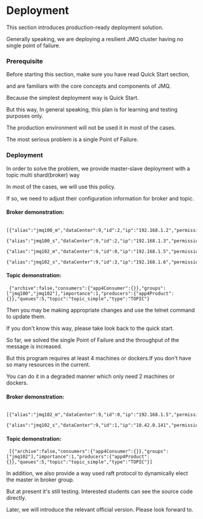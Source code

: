 Deployment
=================
This section introduces production-ready deployment solution. 

Generally speaking, we are deploying a resilient JMQ cluster having no single point of failure.

### Prerequisite ###
Before starting this section, make sure you have read Quick Start section, 

and are familiars with the core concepts and components of JMQ.

Because the simplest deployment way is Quick Start.

But this way, In general speaking, this plan is for learning and testing purposes only. 

The production environment will not be used it in most of the cases.

The most serious problem is a single Point of Failure. 

### Deployment ###
In order to solve the problem, we provide master-slave deployment with a topic multi shard(broker) way

In most of the cases, we will use this policy. 

If so, we need to adjust their configuration information for broker and topic.

#### Broker demonstration: ####
     [{"alias":"jmq100_m","dataCenter":9,"id":2,"ip":"192.168.1.2","permission":"FULL","port":50088,"retryType":"DB","syncMode":"SYNCHRONOUS"},
     {"alias":"jmq100_s","dataCenter":9,"id":2,"ip":"192.168.1.3","permission":"NONE","port":50088,"retryType":"DB","syncMode":"SYNCHRONOUS"},
     {"alias":"jmq102_m","dataCenter":9,"id":0,"ip":"192.168.1.5","permission":"FULL","port":50088,"retryType":"DB","syncMode":"SYNCHRONOUS"},
     {"alias":"jmq102_s","dataCenter":9,"id":3,"ip":"192.168.1.6","permission":"NONE","port":50088,"retryType":"DB","syncMode":"SYNCHRONOUS"}]

#### Topic demonstration: ####
     {"archive":false,"consumers":{"app4Consumer":{}},"groups":["jmq100","jmq102"],"importance":1,"producers":{"app4Product":{}},"queues":5,"topic":"topic_simple","type":"TOPIC"}

Then you may be making appropriate changes and use the telnet command to update them.

If you don't know this way, please take look back to the quick start.

So far, we solved the single Point of Failure and the throughput of the message is increased.

But this program requires at least 4 machines or dockers.If you don't have so many resources in the current.

You can do it in a degraded manner which only need 2 machines or dockers.

#### Broker demonstration: ####
     [{"alias":"jmq102_m","dataCenter":9,"id":0,"ip":"192.168.1.5","permission":"FULL","port":50088,"retryType":"DB","syncMode":"SYNCHRONOUS"},
     {"alias":"jmq102_s","dataCenter":9,"id":1,"ip":"10.42.0.141","permission":"NONE","port":50088,"retryType":"DB","syncMode":"SYNCHRONOUS"}]

#### Topic demonstration: ####

     [{"archive":false,"consumers":{"app4Consumer":{}},"groups":["jmq102"],"importance":1,"producers":{"app4Product":{}},"queues":5,"topic":"topic_simple","type":"TOPIC"}]

In addition, we also provide a way used raft protocol to dynamically elect the master in broker group.

But at present it's still testing. Interested students can see the source code directly. 

Later, we will introduce the relevant official version. Please look forward to.
   
   